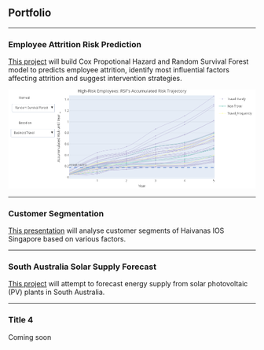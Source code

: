 ## Portfolio

---

### Employee Attrition Risk Prediction

[This project](https://nbviewer.org/github/ShuuheiAlb/shuuheialb.github.io/blob/main/projects/employee-attrition-risk/prediction.ipynb) will build Cox Propotional Hazard and Random Survival Forest model to predicts employee attrition, identify most influential factors affecting attrition and suggest intervention strategies.

<img src="images/employee_attrition_1.png?raw=true"/>

---

### Customer Segmentation

[This presentation](https://public.tableau.com/app/profile/edwin.s8490/viz/CustomerSegmentationfromHavaianasPOSReceipts/Report) will analyse customer segments of Haivanas IOS Singapore based on various factors.

---

### South Australia Solar Supply Forecast

[This project](https://nbviewer.org/github/ShuuheiAlb/shuuheialb.github.io/blob/main/projects/SA-solar-supply/forecast.ipynb) will attempt to forecast energy supply from solar photovoltaic (PV) plants in South Australia.

---

### Title 4

Coming soon
